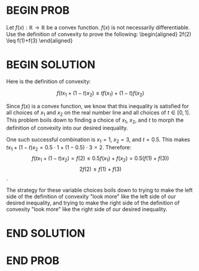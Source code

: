 # BEGIN PROB

<!-- Convexity Problem -->

Let $f(x):\mathbb{R}\to\mathbb{R}$ be a convex function. $f(x)$ is not
necessarily differentiable. Use the definition of
convexity to prove the following: \begin{aligned}
            2f(2) \leq f(1)+f(3)
\end{aligned}

# BEGIN SOLUTION

Here is the definition of convexity:

$$f(tx_{1}+(1-t)x_{2})\leq tf(x_{1})+(1-t)f(x_{2})$$ 

Since $f(x)$ is a convex function, we know that this inequality is satisfied for all choices of $x_1$ and $x_2$ on the real number line and all choices of $t \in [0, 1]$. This problem boils down to finding a choice of $x_1$, $x_2$, and $t$ to morph the definition of convexity into our desired inequality.

One such successful combination is $x_1=1$, $x_2=3$, and $t=0.5$. This makes $tx_{1}+(1-t)x_{2}=0.5\cdot 1 + (1 - 0.5)\cdot 3=2$. Therefore:
$$f(tx_{1}+(1-t)x_{2})=f(2) \leq 0.5f(x_{1})+f(x_{2})=0.5 (f(1)+f(3))$$
$$2f(2) \leq f(1)+f(3)$$.

The strategy for these variable choices boils down to trying to make the left side of the definition of convexity "look more" like the left side of our desired inequality, and trying to make the right side of the definition of convexity "look more" like the right side of our desired inequality.

# END SOLUTION

# END PROB
